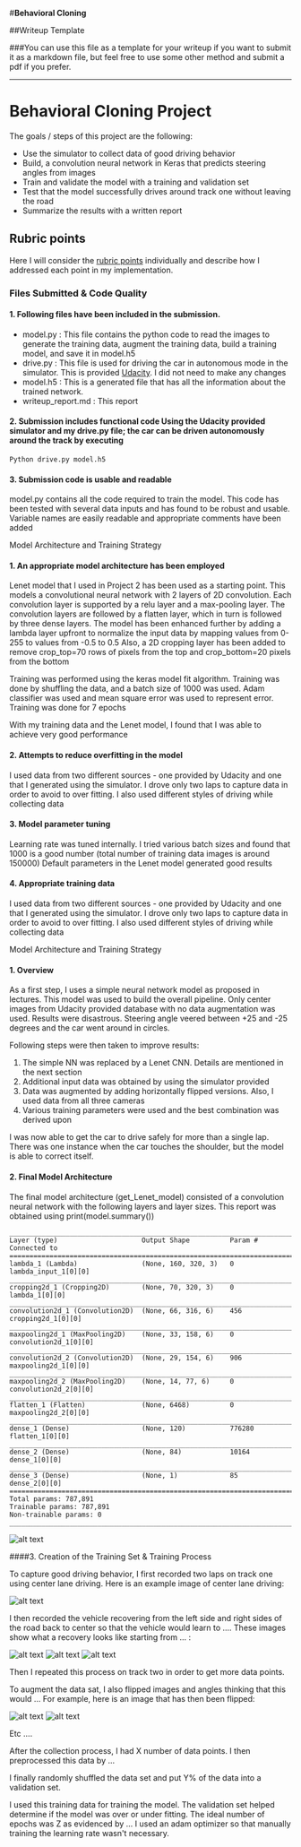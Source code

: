 #**Behavioral Cloning** 

##Writeup Template

###You can use this file as a template for your writeup if you want to submit it as a markdown file, but feel free to use some other method and submit a pdf if you prefer.

---

# Behavioral Cloning Project

The goals / steps of this project are the following:
* Use the simulator to collect data of good driving behavior
* Build, a convolution neural network in Keras that predicts steering angles from images
* Train and validate the model with a training and validation set
* Test that the model successfully drives around track one without leaving the road
* Summarize the results with a written report


[//]: # (Image References)

[image1]: ./examples/placeholder.png "Model Visualization"
[image2]: ./examples/placeholder.png "Grayscaling"
[image3]: ./examples/placeholder_small.png "Recovery Image"
[image4]: ./examples/placeholder_small.png "Recovery Image"
[image5]: ./examples/placeholder_small.png "Recovery Image"
[image6]: ./examples/placeholder_small.png "Normal Image"
[image7]: ./examples/placeholder_small.png "Flipped Image"

## Rubric points

Here I will consider the [rubric points](https://review.udacity.com/#!/rubrics/432/view) individually and describe how I addressed each point in my implementation.

### Files Submitted & Code Quality

#### 1. Following files have been included in the submission. 
- model.py : This file contains the python code to read the images to generate the training data, augment the training data, build a training model, and save it in model.h5
- drive.py : This file is used for driving the car in autonomous mode in the simulator. This is provided [Udacity](https://github.com/udacity/CarND-Behavioral-Cloning-P3/blob/master/drive.py). I did not need to make any changes
- model.h5 : This is a generated file that has all the information about the trained network.
- writeup_report.md : This report

#### 2. Submission includes functional code Using the Udacity provided simulator and my drive.py file; the car can be driven autonomously around the track by executing

```
Python drive.py model.h5
```

#### 3. Submission code is usable and readable

model.py contains all the code required to train the model. This code has been tested with several data inputs and has found to be robust and usable. Variable names are easily readable and appropriate comments have been added

Model Architecture and Training Strategy

#### 1. An appropriate model architecture has been employed
Lenet model that I used in Project 2 has been used as a starting point. This models a convolutional neural network with 2 layers of 2D convolution.
Each convolution layer is supported by a relu layer and a max-pooling layer. The convolution layers are followed by a flatten layer, which in turn is followed by three dense layers.
The model has been enhanced further by adding a lambda layer upfront to normalize the input data by mapping values from 0-255 to values from -0.5 to 0.5
Also, a 2D cropping layer has been added to remove crop\_top=70 rows of pixels from the top and crop\_bottom=20 pixels from the bottom

Training was performed using the keras model fit algorithm. Training was done by shuffling the data, and a batch size of 1000 was used. 
Adam classifier was used and mean square error was used to represent error. Training was done for 7 epochs

With my training data and the Lenet model, I found that I was able to achieve very good performance

#### 2. Attempts to reduce overfitting in the model

I used data from two different sources - one provided by Udacity and one that I generated using the simulator. I drove only two laps to capture data in order to avoid to over fitting. I also used different styles of driving while collecting data

#### 3. Model parameter tuning

Learning rate was tuned internally. I tried various batch sizes and found that 1000 is a good number (total number of training data images is around 150000)
Default parameters in the Lenet model generated good results

#### 4. Appropriate training data

I used data from two different sources - one provided by Udacity and one that I generated using the simulator. 
I drove only two laps to capture data in order to avoid to over fitting. 
I also used different styles of driving while collecting data

Model Architecture and Training Strategy

#### 1. Overview

As a first step, I uses a simple neural network model as proposed in lectures. This model was used to build the overall pipeline. 
Only center images from Udacity provided database with no data augmentation was used. Results were disastrous. Steering angle veered between +25 and -25 degrees and the car went around in circles.

Following steps were then taken to improve results:
1. The simple NN was replaced by a Lenet CNN. Details are mentioned in the next section
2. Additional input data was obtained by using the simulator provided
3. Data was augmented by adding horizontally flipped versions. Also, I used data from all three cameras
4. Various training parameters were used and the best combination was derived upon

I was now able to get the car to drive safely for more than a single lap. There was one instance when the car touches the shoulder, but the model is able to correct itself.

#### 2. Final Model Architecture

The final model architecture (get\_Lenet\_model) consisted of a convolution neural network with the following layers and layer sizes.
This report was obtained using print(model.summary())
```
____________________________________________________________________________________________________
Layer (type)                     Output Shape          Param #     Connected to                     
====================================================================================================
lambda_1 (Lambda)                (None, 160, 320, 3)   0           lambda_input_1[0][0]             
____________________________________________________________________________________________________
cropping2d_1 (Cropping2D)        (None, 70, 320, 3)    0           lambda_1[0][0]                   
____________________________________________________________________________________________________
convolution2d_1 (Convolution2D)  (None, 66, 316, 6)    456         cropping2d_1[0][0]               
____________________________________________________________________________________________________
maxpooling2d_1 (MaxPooling2D)    (None, 33, 158, 6)    0           convolution2d_1[0][0]            
____________________________________________________________________________________________________
convolution2d_2 (Convolution2D)  (None, 29, 154, 6)    906         maxpooling2d_1[0][0]             
____________________________________________________________________________________________________
maxpooling2d_2 (MaxPooling2D)    (None, 14, 77, 6)     0           convolution2d_2[0][0]            
____________________________________________________________________________________________________
flatten_1 (Flatten)              (None, 6468)          0           maxpooling2d_2[0][0]             
____________________________________________________________________________________________________
dense_1 (Dense)                  (None, 120)           776280      flatten_1[0][0]                  
____________________________________________________________________________________________________
dense_2 (Dense)                  (None, 84)            10164       dense_1[0][0]                    
____________________________________________________________________________________________________
dense_3 (Dense)                  (None, 1)             85          dense_2[0][0]                    
====================================================================================================
Total params: 787,891
Trainable params: 787,891
Non-trainable params: 0
____________________________________________________________________________________________________
```



![alt text][image1]

####3. Creation of the Training Set & Training Process

To capture good driving behavior, I first recorded two laps on track one using center lane driving. Here is an example image of center lane driving:

![alt text][image2]

I then recorded the vehicle recovering from the left side and right sides of the road back to center so that the vehicle would learn to .... These images show what a recovery looks like starting from ... :

![alt text][image3]
![alt text][image4]
![alt text][image5]

Then I repeated this process on track two in order to get more data points.

To augment the data sat, I also flipped images and angles thinking that this would ... For example, here is an image that has then been flipped:

![alt text][image6]
![alt text][image7]

Etc ....

After the collection process, I had X number of data points. I then preprocessed this data by ...


I finally randomly shuffled the data set and put Y% of the data into a validation set. 

I used this training data for training the model. The validation set helped determine if the model was over or under fitting. The ideal number of epochs was Z as evidenced by ... I used an adam optimizer so that manually training the learning rate wasn't necessary.
